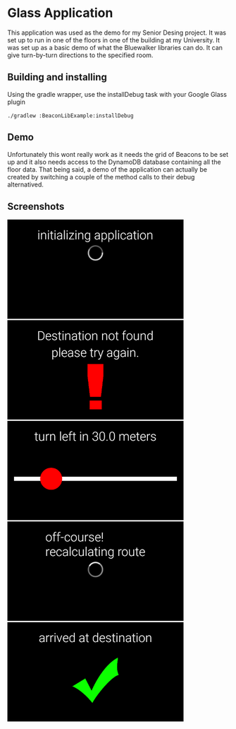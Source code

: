 Glass Application
===

This application was used as the demo for my Senior Desing project. It was set up to run in one of the floors in one of the building at my University. It was set up as a basic demo of what the Bluewalker libraries can do. It can give turn-by-turn directions to the specified room. 

Building and installing
---

Using the gradle wrapper, use the installDebug task with your Google Glass plugin
```
./gradlew :BeaconLibExample:installDebug
```

Demo
---

Unfortunately this wont really work as it needs the grid of Beacons to be set up and it also needs access to the DynamoDB database containing all the floor data. That being said, a demo of the application can actually be created by switching a couple of the method calls to their debug alternatived.

Screenshots
---

<img src="docs/images/init.png" alt="Init Screen" width=400>
<img src="docs/images/dest_not_found.png" alt="Destination Not Found" width=400>
<img src="docs/images/run.png" alt="Run Screen" width=400>
<img src="docs/images/recalc.png" alt="Recalculating Screen" width=400>
<img src="docs/images/arrived_screen.png" alt="Arrived at Destination" width=400>
